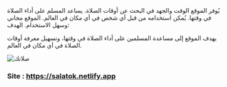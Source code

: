 يُوفر الموقع الوقت والجهد في البحث عن أوقات الصلاة.
يساعد المسلم على أداء الصلاة في وقتها.
يُمكن استخدامه من قبل أي شخص في أي مكان في العالم.
الموقع مجاني وسهل الاستخدام.
الهدف:

يهدف الموقع إلى مساعدة المسلمين على أداء الصلاة في وقتها، وتسهيل معرفة أوقات الصلاة في أي مكان في العالم.

![صلاتك](https://drive.google.com/file/d/1lt0KmR_2XG4H3UcgQ_dTPAYkVk4ttubd/view?usp=sharing)
### Site : https://salatok.netlify.app
